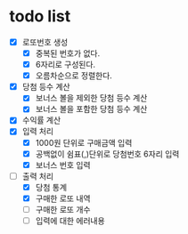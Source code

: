 # todo list

- [x] 로또번호 생성
  - [x] 중복된 번호가 없다.
  - [x] 6자리로 구성된다.
  - [x] 오름차순으로 정렬한다.
- [x] 당첨 등수 계산
  - [x] 보너스 볼을 제외한 당첨 등수 계산
  - [x] 보너스 볼을 포함한 당첨 등수 계산
- [x] 수익률 계산
- [x] 입력 처리
  - [x] 1000원 단위로 구매금액 입력
  - [x] 공백없이 쉼표(,)단위로 당첨번호 6자리 입력
  - [x] 보너스 번호 입력
- [ ] 출력 처리
  - [x] 당첨 통계
  - [x] 구매한 로또 내역
  - [ ] 구매한 로또 개수
  - [ ] 입력에 대한 에러내용